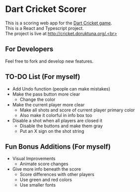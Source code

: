 # Dart Cricket Scorer

This is a scoring web app for the [Dart Cricket game](https://en.wikipedia.org/wiki/Cricket_(darts)).<br>
This is a React and Typescript project.<br>
The project is live at http://cricket.doruktuna.org/.<br>

## For Developers
Feel free to fork and develop new features.

## TO-DO List (For myself)
- Add Undo function (people can make mistakes)
- Make the pass button more clear 
    + Change the color
- Make the current player more clear
    + Make all shots and score of current player primary color
    + Also make it colorful in info box too
- Disable a shot when all players are closed it
    + Disable the buttons and make them gray
    + Put an X sign on the shot string
     
## Fun Bonus Additions (For myself)
- Visual Improvements
    + Animate score changes
- Give more info beneath the score
    + Score differences with other players
    + Use green and red colors
    + Use smaller fonts